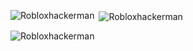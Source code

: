 <p><img align="left" src="https://github-readme-stats.vercel.app/api/top-langs?username=Robloxhackerman&show_icons=true&locale=en&layout=compact" alt="Robloxhackerman" /></p>

<p>&nbsp;<img align="center" src="https://github-readme-stats.vercel.app/api?username=Robloxhackerman&show_icons=true&locale=en" alt="Robloxhackerman" /></p>

<p><img align="center" src="https://github-readme-streak-stats.herokuapp.com/?user=Robloxhackerman&" alt="Robloxhackerman" /></p>
